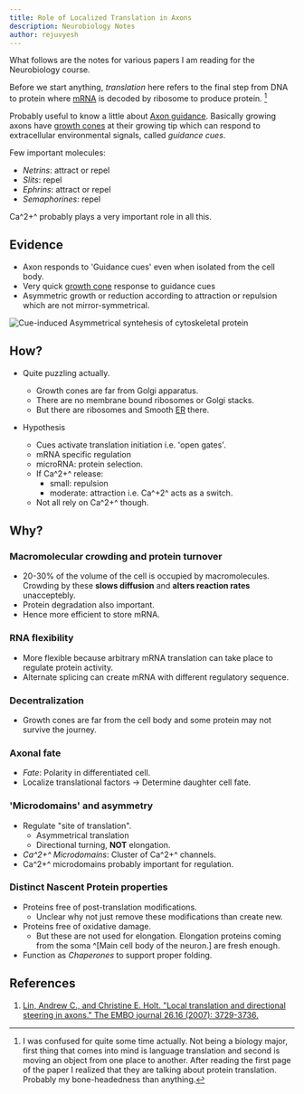 ```yaml
---
title: Role of Localized Translation in Axons
description: Neurobiology Notes
author: rejuvyesh
---
```


What follows are the notes for various papers I am reading for the Neurobiology course.

Before we start anything, _translation_ here refers to the final step from DNA to protein where [mRNA](https://en.wikipedia.org/wiki/MRNA) is decoded by ribosome to produce protein. [^aside]

Probably useful to know a little about [Axon guidance](https://en.wikipedia.org/wiki/Axon_guidance). Basically growing axons have [growth cones]() at their growing tip which can respond to extracellular environmental signals, called _guidance cues_.

Few important molecules:

- _Netrins_: attract or repel
- _Slits_: repel
- _Ephrins_: attract or repel
- _Semaphorines_: repel

Ca^2+^ probably plays a very important role in all this.

[^aside]: I was confused for quite some time actually. Not being a biology major, first thing that comes into mind is language translation and second is moving an object from one place to another. After reading the first page of the paper I realized that they are talking about protein translation. Probably my bone-headedness than anything.

## Evidence

- Axon responds to 'Guidance cues' even when isolated from the cell body.
- Very quick [growth cone](https://en.wikipedia.org/wiki/Growth_cone) response to guidance cues
- Asymmetric growth or reduction according to attraction or repulsion which are not mirror-symmetrical.

![Cue-induced Asymmetrical syntehesis of cytoskeletal protein](/images/asymmetrical-trans.png ) 

## How?

- Quite puzzling actually.
    - Growth cones are far from Golgi apparatus.
    - There are no membrane bound ribosomes or Golgi stacks.
    - But there are ribosomes and Smooth [ER](https://en.wikipedia.org/wiki/Endoplasmic_reticulum) there.

- Hypothesis
    - Cues activate translation initiation i.e. 'open gates'.
    - mRNA specific regulation
    - microRNA: protein selection.
    - If Ca^2+^ release:
        - small: repulsion
        - moderate: attraction
      i.e. Ca^+2^ acts as a switch.
    - Not all rely on Ca^2+^ though.

## Why?

### Macromolecular crowding and protein turnover

- 20-30% of the volume of the cell is occupied by macromolecules. Crowding by these **slows diffusion** and **alters reaction rates** unacceptebly.
- Protein degradation also important.
- Hence more efficient to store mRNA.

### RNA flexibility

- More flexible because arbitrary mRNA translation can take place to regulate protein activity.
- Alternate splicing can create mRNA with different regulatory sequence.

### Decentralization

- Growth cones are far from the cell body and some protein may not survive the journey.

### Axonal fate

- _Fate_: Polarity in differentiated cell.
- Localize translational factors → Determine daughter cell fate.

### 'Microdomains' and asymmetry

- Regulate "site of translation".
    - Asymmetrical translation
    - Directional turning, **NOT** elongation.
- _Ca^2+^ Microdomains_: Cluster of Ca^2+^ channels.    
- Ca^2+^ microdomains probably important for regulation.

### Distinct Nascent Protein properties

- Proteins free of post-translation modifications.
    - Unclear why not just remove these modifications than create new.
- Proteins free of oxidative damage.
    - But these are not used for elongation. Elongation proteins coming from the soma ^[Main cell body of the neuron.] are fresh enough.
- Function as _Chaperones_ to support proper folding.

## References

1. [Lin, Andrew C., and Christine E. Holt. "Local translation and directional steering in axons." The EMBO journal 26.16 (2007): 3729-3736.](http://onlinelibrary.wiley.com/doi/10.1038/sj.emboj.7601808/full)


